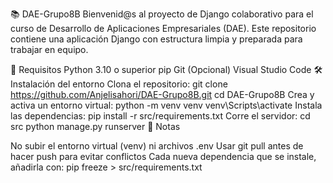 📚 DAE-Grupo8B
Bienvenid@s al proyecto de Django colaborativo para el curso de Desarrollo de Aplicaciones Empresariales (DAE).
Este repositorio contiene una aplicación Django con estructura limpia y preparada para trabajar en equipo.

🚀 Requisitos
Python 3.10 o superior
pip
Git
(Opcional) Visual Studio Code
🛠️ Instalación del entorno
Clona el repositorio:
git clone https://github.com/Anjelisahori/DAE-Grupo8B.git
cd DAE-Grupo8B
Crea y activa un entorno virtual:
python -m venv venv
venv\Scripts\activate
Instala las dependencias:
pip install -r src/requirements.txt
Corre el servidor:
cd src
python manage.py runserver
📝 Notas

No subir el entorno virtual (venv) ni archivos .env
Usar git pull antes de hacer push para evitar conflictos
Cada nueva dependencia que se instale, añadirla con: pip freeze > src/requirements.txt

